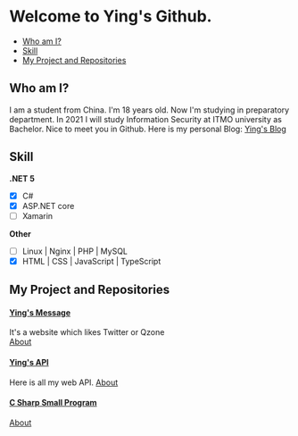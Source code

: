 # Welcome to Ying's Github.
- [Who am I?](#who-am-i)  
- [Skill](#skill)   
- [My Project and Repositories](#my-project-and-repositories)  

## Who am I?
I am a student from China. I'm 18 years old. Now I'm studying in preparatory department. In 2021 I will study Information Security at ITMO university as Bachelor. Nice to meet you in Github. Here is my personal Blog: [Ying's Blog](https://blog.ranying.xyz)  

## Skill  

**.NET 5**  
- [x] C#    
- [x] ASP.NET core  
- [ ] Xamarin  

**Other**  
- [ ] Linux | Nginx | PHP | MySQL  
- [x] HTML | CSS | JavaScript | TypeScript  

## My Project and Repositories

#### [Ying's Message](https://www.ranying.xyz)  
It's a website which likes Twitter or Qzone  
[About](https://github.com/Ran-ying/Ying-Message)  

#### [Ying's API](https://apis.ranying.xyz)  
Here is all my web API.  [About]()  

#### [C Sharp Small Program](https://github.com/Ran-ying/Csharp-SmallProgram)
  
[About](https://github.com/Ran-ying/Csharp-SmallProgram)  
